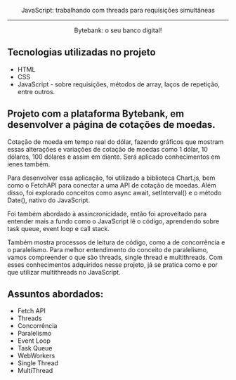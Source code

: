 <p align="center"> JavaScript: trabalhando com threads para requisições simultâneas</p>

<hr>
<p align="center">Bytebank: o seu banco digital!</p>

## Tecnologias utilizadas no projeto
* HTML
* CSS
* JavaScript - sobre requisições, métodos de array, laços de repetição, entre outros.

## Projeto com a plataforma Bytebank, em desenvolver a página de cotações de moedas.

Cotação de moeda em tempo real do dólar, fazendo gráficos que mostram essas alterações e variações de cotação de moedas como 1 dólar, 10 dólares, 100 dólares e assim em diante. Será aplicado conhecimentos em ienes também.

Para desenvolver essa aplicação, foi utilizado a biblioteca Chart.js, bem como o FetchAPI para conectar a uma API de cotação de moedas. Além disso, foi explorado conceitos como async await, setInterval() e o método Date(), nativo do JavaScript.

Foi também abordado à assincronicidade, então foi aproveitado para entender mais a fundo como o JavaScript lê o código, aprendendo sobre task queue, event loop e call stack.

Também mostra processos de leitura de código, como a de concorrência e o paralelismo. Para melhor entendimento do conceito de paralelismo, vamos compreender o que são threads, single thread e multithreads. Com esses conhecimentos adquiridos nesse projeto, já se pratica como e por que utilizar multithreads no JavaScript.

## Assuntos abordados:
* Fetch API
* Threads
* Concorrência
* Paralelismo
* Event Loop
* Task Queue
* WebWorkers
* Single Thread
* MultiThread

